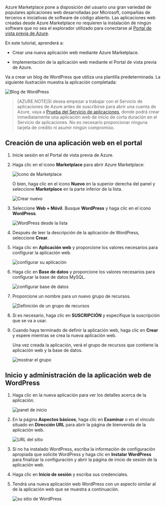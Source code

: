 Azure Marketplace pone a disposición del usuario una gran variedad de populares aplicaciones web desarrolladas por Microsoft, compañías de terceros e iniciativas de software de código abierto. Las aplicaciones web creadas desde Azure Marketplace no requieren la instalación de ningún software que no sea el explorador utilizado para conectarse al [Portal de vista previa de Azure](http://go.microsoft.com/fwlink/?LinkId=529715).

En este tutorial, aprenderá a:

- Crear una nueva aplicación web mediante Azure Marketplace.

- Implementación de la aplicación web mediante el Portal de vista previa de Azure.
 
Va a crear un blog de WordPress que utiliza una plantilla predeterminada. La siguiente ilustración muestra la aplicación completada:


![Blog de WordPress][13]

>[AZURE.NOTE]Si desea empezar a trabajar con el Servicio de aplicaciones de Azure antes de suscribirse para abrir una cuenta de Azure, vaya a [Prueba del Servicio de aplicaciones](http://go.microsoft.com/fwlink/?LinkId=523751), donde podrá crear inmediatamente una aplicación web de inicio de corta duración en el Servicio de aplicaciones. No es necesario proporcionar ninguna tarjeta de crédito ni asumir ningún compromiso.

## Creación de una aplicación web en el portal

1. Inicie sesión en el Portal de vista previa de Azure.

2. Haga clic en el icono **Marketplace** para abrir Azure Marketplace:

    ![Icono de Marketplace][marketplace]

    O bien, haga clic en el icono **Nuevo** en la superior derecha del panel y seleccione **Marketplace** en la parte inferior de la lista.
	
    ![Crear nuevo][5]
	
3. Seleccione **Web + Móvil**. Busque **WordPress** y haga clic en el icono **WordPress**.

	![WordPress desde la lista][7]
	
5. Después de leer la descripción de la aplicación de WordPress, seleccione **Crear**.

6. Haga clic en **Aplicación web** y proporcione los valores necesarios para configurar la aplicación web.
	
    ![configurar su aplicación][8]

7. Haga clic en **Base de datos** y proporcione los valores necesarios para configurar la base de datos MySQL.

    ![configurar base de datos][database]

8. Proporcione un nombre para un nuevo grupo de recursos.

    ![Definición de un grupo de recursos][groupname]

8. Si es necesario, haga clic en **SUSCRIPCIÓN** y especifique la suscripción que se va a usar.

7. Cuando haya terminado de definir la aplicación web, haga clic en **Crear** y espere mientras se crea la nueva aplicación web.

   Una vez creada la aplicación, verá el grupo de recursos que contiene la aplicación web y la base de datos.

   ![mostrar el grupo][resourcegroup]

## Inicio y administración de la aplicación web de WordPress
	
1. Haga clic en la nueva aplicación para ver los detalles acerca de la aplicación.

    ![panel de inicio][10]

2. En la página **Aspectos básicos**, haga clic en **Examinar** o en el vínculo situado en **Dirección URL** para abrir la página de bienvenida de la aplicación web.

    ![URL del sitio][browse]

3. Si no ha instalado WordPress, escriba la información de configuración apropiada que solicite WordPress y haga clic en **Instalar WordPress** para finalizar la configuración y abrir la página de inicio de sesión de la aplicación web.

4. Haga clic en **Inicio de sesión** y escriba sus credenciales.

5. Tendrá una nueva aplicación web WordPress con un aspecto similar al de la aplicación web que se muestra a continuación.

	![su sitio de WordPress][13]






[5]: ./media/website-from-gallery/start-marketplace.png
[6]: ./media/website-from-gallery/wordpressgallery-02.png
[7]: ./media/website-from-gallery/search-web-app.png
[8]: ./media/website-from-gallery/set-web-app.png
[9]: ./media/website-from-gallery/wordpressgallery-05.png
[10]: ./media/website-from-gallery/select-web.png
[13]: ./media/website-from-gallery/wordpressgallery-09.png
[webapps]: ./media/website-from-gallery/selectwebapps.png
[database]: ./media/website-from-gallery/set-db.png
[resourcegroup]: ./media/website-from-gallery/show-rg.png
[browse]: ./media/website-from-gallery/browse-web.png
[marketplace]: ./media/website-from-gallery/marketplace-icon.png
[groupname]: ./media/website-from-gallery/set-rg.png

<!---HONumber=August15_HO6-->